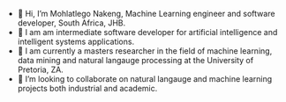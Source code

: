 - 👋 Hi, I’m Mohlatlego Nakeng, Machine Learning engineer and software developer, South Africa, JHB.
- 👀 I am am intermediate software developer for artificial intelligence and intelligent systems applications.
- 🌱 I am currently a masters researcher in the field of machine learning, data mining and natural langauge processing at the University of Pretoria, ZA.
- 💞️ I’m looking to collaborate on natural langauge and machine learning projects both industrial and academic.
